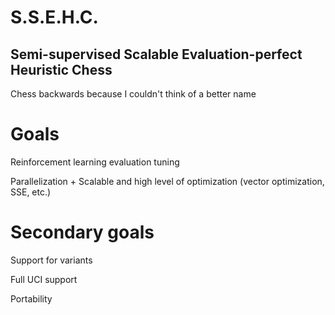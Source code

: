 # S.S.E.H.C.
## Semi-supervised Scalable Evaluation-perfect Heuristic Chess 
Chess backwards because I couldn't think of a better name

# Goals
Reinforcement learning evaluation tuning

Parallelization + Scalable and high level of optimization (vector optimization, SSE, etc.)

# Secondary goals
Support for variants

Full UCI support

Portability
